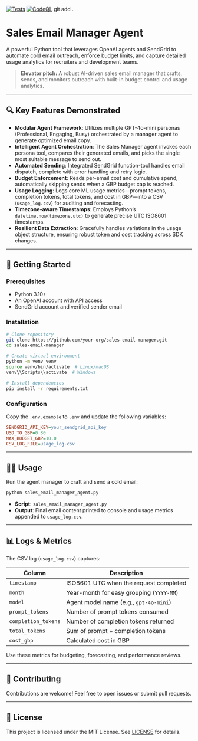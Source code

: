 [![Tests](https://github.com/your-org/sales-email-manager/actions/workflows/tests.yml/badge.svg)](https://github.com/your-org/sales-email-manager/actions/workflows/tests.yml) [![CodeQL](https://github.com/your-org/sales-email-manager/actions/workflows/codeql-analysis.yml/badge.svg)](https://github.com/your-org/sales-email-manager/actions/workflows/codeql-analysis.yml)
git add .
# Sales Email Manager Agent

A powerful Python tool that leverages OpenAI agents and SendGrid to automate cold email outreach, enforce budget limits, and capture detailed usage analytics for recruiters and development teams.

> **Elevator pitch:** A robust AI-driven sales email manager that crafts, sends, and monitors outreach with built-in budget control and usage analytics.

---

## 🔍 Key Features Demonstrated

* **Modular Agent Framework**: Utilizes multiple GPT-4o-mini personas (Professional, Engaging, Busy) orchestrated by a manager agent to generate optimized email copy.
* **Intelligent Agent Orchestration**: The Sales Manager agent invokes each persona tool, compares their generated emails, and picks the single most suitable message to send out.
* **Automated Sending**: Integrated SendGrid function-tool handles email dispatch, complete with error handling and retry logic.
* **Budget Enforcement**: Reads per-email cost and cumulative spend, automatically skipping sends when a GBP budget cap is reached.
* **Usage Logging**: Logs core ML usage metrics—prompt tokens, completion tokens, total tokens, and cost in GBP—into a CSV (`usage_log.csv`) for auditing and forecasting.
* **Timezone-aware Timestamps**: Employs Python’s `datetime.now(timezone.utc)` to generate precise UTC ISO8601 timestamps.
* **Resilient Data Extraction**: Gracefully handles variations in the usage object structure, ensuring robust token and cost tracking across SDK changes.

---

## 🚀 Getting Started

### Prerequisites

* Python 3.10+
* An OpenAI account with API access
* SendGrid account and verified sender email

### Installation

```bash
# Clone repository
git clone https://github.com/your-org/sales-email-manager.git
cd sales-email-manager

# Create virtual environment
python -m venv venv
source venv/bin/activate  # Linux/macOS
venv\\Scripts\\activate  # Windows

# Install dependencies
pip install -r requirements.txt
```

### Configuration

Copy the `.env.example` to `.env` and update the following variables:

```ini
SENDGRID_API_KEY=your_sendgrid_api_key
USD_TO_GBP=0.80
MAX_BUDGET_GBP=10.0
CSV_LOG_FILE=usage_log.csv
```

---

## 🏃‍♂️ Usage

Run the agent manager to craft and send a cold email:

```bash
python sales_email_manager_agent.py
```

* **Script**: `sales_email_manager_agent.py`
* **Output**: Final email content printed to console and usage metrics appended to `usage_log.csv`.

---

## 📊 Logs & Metrics

The CSV log (`usage_log.csv`) captures:

| Column              | Description                              |
| ------------------- | ---------------------------------------- |
| `timestamp`         | ISO8601 UTC when the request completed   |
| `month`             | Year-month for easy grouping (`YYYY-MM`) |
| `model`             | Agent model name (e.g., `gpt-4o-mini`)   |
| `prompt_tokens`     | Number of prompt tokens consumed         |
| `completion_tokens` | Number of completion tokens returned     |
| `total_tokens`      | Sum of prompt + completion tokens        |
| `cost_gbp`          | Calculated cost in GBP                   |

Use these metrics for budgeting, forecasting, and performance reviews.

---

## 🤝 Contributing

Contributions are welcome! Feel free to open issues or submit pull requests.

---

## 📄 License

This project is licensed under the MIT License. See [LICENSE](LICENSE) for details.
